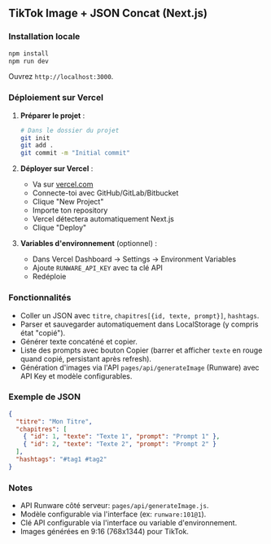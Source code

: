 ## TikTok Image + JSON Concat (Next.js)

### Installation locale

```bash
npm install
npm run dev
```

Ouvrez `http://localhost:3000`.

### Déploiement sur Vercel

1. **Préparer le projet** :
   ```bash
   # Dans le dossier du projet
   git init
   git add .
   git commit -m "Initial commit"
   ```

2. **Déployer sur Vercel** :
   - Va sur [vercel.com](https://vercel.com)
   - Connecte-toi avec GitHub/GitLab/Bitbucket
   - Clique "New Project"
   - Importe ton repository
   - Vercel détectera automatiquement Next.js
   - Clique "Deploy"

3. **Variables d'environnement** (optionnel) :
   - Dans Vercel Dashboard → Settings → Environment Variables
   - Ajoute `RUNWARE_API_KEY` avec ta clé API
   - Redéploie

### Fonctionnalités
- Coller un JSON avec `titre`, `chapitres[{id, texte, prompt}]`, `hashtags`.
- Parser et sauvegarder automatiquement dans LocalStorage (y compris état "copié").
- Générer texte concaténé et copier.
- Liste des prompts avec bouton Copier (barrer et afficher `texte` en rouge quand copié, persistant après refresh).
- Génération d'images via l'API `pages/api/generateImage` (Runware) avec API Key et modèle configurables.

### Exemple de JSON
```json
{
  "titre": "Mon Titre",
  "chapitres": [
    { "id": 1, "texte": "Texte 1", "prompt": "Prompt 1" },
    { "id": 2, "texte": "Texte 2", "prompt": "Prompt 2" }
  ],
  "hashtags": "#tag1 #tag2"
}
```

### Notes
- API Runware côté serveur: `pages/api/generateImage.js`.
- Modèle configurable via l'interface (ex: `runware:101@1`).
- Clé API configurable via l'interface ou variable d'environnement.
- Images générées en 9:16 (768x1344) pour TikTok.


